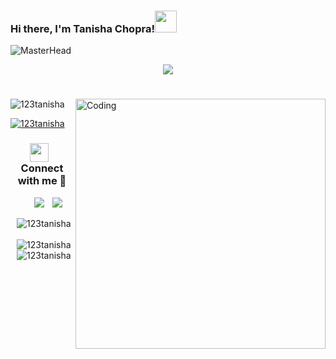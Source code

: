 ### Hi there, I'm Tanisha Chopra!<img src="https://media.giphy.com/media/hvRJCLFzcasrR4ia7z/giphy.gif" width="35">

![MasterHead](https://res.cloudinary.com/practicaldev/image/fetch/s--ZmPcIbAW--/c_limit,f_auto,fl_progressive,q_auto,w_880/https://dzone.com/storage/temp/12334613-971.jpg)

 <p align="center">
  <a><img src="https://readme-typing-svg.herokuapp.com?font=Time+New+Roman&color=cyan&size=25&center=true&vCenter=true&width=600&height=100&lines=A+Passionat+Computer+Science+Student,;Active+Learner/Researcher,;Love+to+learn+new+stuffs..<3"></a>
</p>
<h1></h1>
<img align="right" alt="Coding" width="400" src="https://cdn.dribbble.com/users/4055494/screenshots/15215756/media/d2b66c4ca0192aa26d103448b3d1518b.gif"



<p align="left"> <img src="https://komarev.com/ghpvc/?username=123tanisha&label=Profile%20views&color=0e75b6&style=flat" alt="123tanisha" /> </p>

<p align="left"> <a href="https://github.com/ryo-ma/github-profile-trophy"><img src="https://github-profile-trophy.vercel.app/?username=123tanisha&theme=radical&border=7F3FBF&background=0D1117" alt="123tanisha" /></a> </p>

<h3 align="center" > <img src="https://media.giphy.com/media/iY8CRBdQXODJSCERIr/giphy.gif" width="30" height="30" style="margin-right: 10px;">Connect with me 🤝 </h3>

<p align="center">
<div align="center"  class="icons-social" style="margin-left: 10px;">
	 <a style="margin-left: 10px;" target="_blank" href="https://github.com/123Tanisha">
		<img src="https://img.icons8.com/doodle/40/000000/github--v1.png"></a>
	<a style="margin-left: 10px;"  target="_blank" href="https://www.linkedin.com/in/Tanisha Dhiraj Chopra/">
			<img src="https://img.icons8.com/doodle/40/000000/linkedin--v2.png"></a>
</p>

<p><img align="left" src="https://github-readme-stats.vercel.app/api/top-langs?username=123tanisha&show_icons=true&theme=radical&border=7F3FBF&background=0D1117" alt="123tanisha" /></p>

<p>&nbsp;<img align="left" src="https://github-readme-stats.vercel.app/api?username=123tanisha&show_icons=true&theme=radical&border=7F3FBF&background=0D1117" alt="123tanisha" /></p>

<p><img align="left" src="https://github-readme-streak-stats.herokuapp.com/?user=123tanisha&theme=radical&border=7F3FBF&background=0D1117" alt="123tanisha" /></p>

